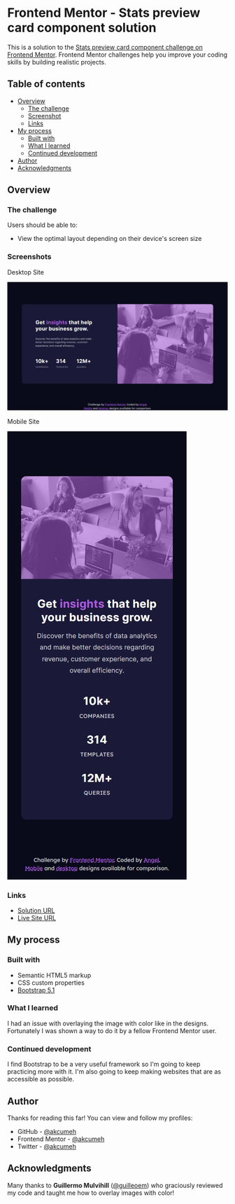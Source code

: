 # Frontend Mentor - Stats preview card component solution

This is a solution to the [Stats preview card component challenge on Frontend Mentor](https://www.frontendmentor.io/challenges/stats-preview-card-component-8JqbgoU62). Frontend Mentor challenges help you improve your coding skills by building realistic projects. 

## Table of contents

- [Overview](#overview)
  - [The challenge](#the-challenge)
  - [Screenshot](#screenshot)
  - [Links](#links)
- [My process](#my-process)
  - [Built with](#built-with)
  - [What I learned](#what-i-learned)
  - [Continued development](#continued-development)
- [Author](#author)
- [Acknowledgments](#acknowledgments)

## Overview

### The challenge

Users should be able to:

- View the optimal layout depending on their device's screen size

### Screenshots

Desktop Site

![Desktop Site](screenshots/desktop-screenshot.jpg)

Mobile Site

![Mobile Site](screenshots/mobile-screenshot.jpg)

### Links

- [Solution URL](https://github.com/akcumeh/08-stats-preview-card-component)
- [Live Site URL](https://akcumeh.github.com/08-stats-preview-card-component)

## My process

### Built with

- Semantic HTML5 markup
- CSS custom properties
- [Bootstrap 5.1](https://getbootstrap.com/docs/5.1/getting-started/introduction/)

### What I learned

I had an issue with overlaying the image with color like in the designs. Fortunately I was shown a way to do it by a fellow Frontend Mentor user.

### Continued development

I find Bootstrap to be a very useful framework so I'm going to keep practicing more with it.
I'm also going to keep making websites that are as accessible as possible.

## Author

Thanks for reading this far! You can view and follow my profiles:

- GitHub - [@akcumeh](https://github.com/akcumeh)
- Frontend Mentor - [@akcumeh](https://www.frontendmentor.io/profile/akcumeh)
- Twitter - [@akcumeh](https://www.twitter.com/akcumeh)

## Acknowledgments

Many thanks to **Guillermo Mulvihill** ([@guilleoem](https://www.frontendmentor.io/profile/guilleoem)) who graciously reviewed my code and taught me how to overlay images with color!